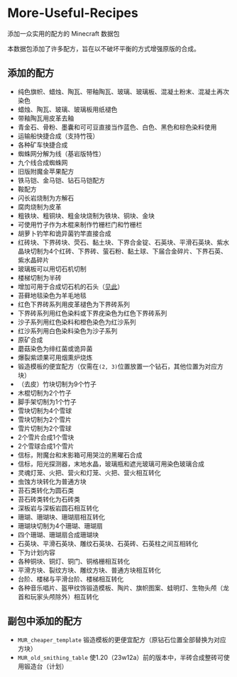 # More-Useful-Recipes

添加一众实用的配方的 Minecraft 数据包  

本数据包添加了许多配方，旨在以不破坏平衡的方式增强原版的合成。  

## 添加的配方

- 纯色旗帜、蜡烛、陶瓦、带釉陶瓦、玻璃、玻璃板、混凝土粉末、混凝土再次染色
- 蜡烛、陶瓦、玻璃、玻璃板用纸褪色
- 带釉陶瓦用皮革去釉
- 青金石、骨粉、墨囊和可可豆直接当作蓝色、白色、黑色和棕色染料使用
- 运输船快捷合成（支持竹筏）
- 各种矿车快捷合成
- 蜘蛛网分解为线（基岩版特性）
- 九个线合成蜘蛛网
- 旧版附魔金苹果配方
- 铁马铠、金马铠、钻石马铠配方
- 鞍配方
- 闪长岩烧制为方解石
- 腐肉烧制为皮革
- 粗铁块、粗铜块、粗金块烧制为铁块、铜块、金块
- 可使用竹子作为木棍来制作竹栅栏门和竹栅栏
- 胡萝卜钓竿和诡异菌钓竿直接合成
- 红砖块、下界砖块、荧石、黏土块、下界合金锭、石英块、平滑石英块、紫水晶块切制为4个红砖、下界砖、萤石粉、黏土球、下届合金碎片、下界石英、紫水晶碎片
- 玻璃板可以用切石机切制
- 楼梯切制为半砖
- 增加可用于合成切石机的石头（[见此](https://github.com/RainStar7981/More-Useful-Recipes/blob/main/rocks_for_stonecutter.md)）
- 苔藓地毯染色为羊毛地毯
- 红色下界砖系列用皮革褪色为下界砖系列
- 下界砖系列用红色染料或下界疣染色为红色下界砖系列
- 沙子系列用红色染料和橙色染色为红沙系列
- 红沙系列用白色染料染色为沙子系列
- 原矿合成
- 蘑菇染色为绯红菌或诡异菌
- 爆裂紫颂果可用烟熏炉烧炼
- 锻造模板的便宜配方（仅需在`(2, 3)`位置放置一个钻石，其他位置为对应方块）
- （去皮）竹块切制为9个竹子
- 木棍切制为2个竹子
- 脚手架切制为1个竹子
- 雪块切制为4个雪球
- 雪块切制为2个雪片
- 雪片切制为2个雪球
- 2个雪片合成1个雪块
- 2个雪球合成1个雪片
- 信标，附魔台和末影箱可用哭泣的黑曜石合成
- 信标，阳光探测器，末地水晶，玻璃瓶和遮光玻璃可用染色玻璃合成
- 灵魂灯笼、火把、营火和灯笼、火把、营火相互转化
- 虫蚀方块转化为普通方块
- 苔石类转化为圆石类
- 苔石砖类转化为石砖类
- 深板岩与深板岩圆石相互转化
- 珊瑚、珊瑚块、珊瑚扇相互转化
- 珊瑚块切制为4个珊瑚、珊瑚扇
- 四个珊瑚、珊瑚扇合成珊瑚块
- 石英块、平滑石英块、雕纹石英块、石英砖、石英柱之间互相转化
- 下为计划内容
- 各种铜块、铜灯、铜门、铜格栅相互转化
- 平滑方块、裂纹方块、雕纹方块、普通方块相互转化
- 台阶、楼梯与平滑台阶、楼梯相互转化
- 各种音乐唱片、盔甲纹饰锻造模板、陶片、旗帜图案、蛙明灯、生物头颅（龙首和玩家头颅除外）相互转化

## 副包中添加的配方

- `MUR_cheaper_template` 锻造模板的更便宜配方（原钻石位置全部替换为对应方块）
- `MUR_old_smithing_table` 使1.20（23w12a）前的版本中，半砖合成整砖可使用锻造台（计划）
